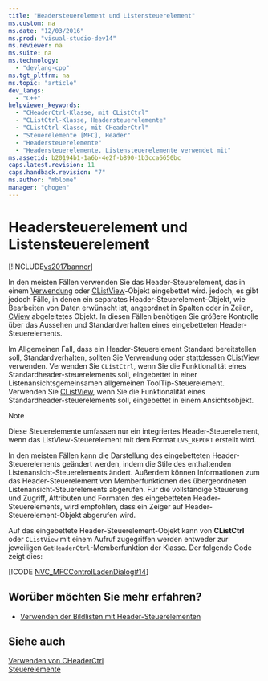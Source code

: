 ```yaml
---
title: "Headersteuerelement und Listensteuerelement"
ms.custom: na
ms.date: "12/03/2016"
ms.prod: "visual-studio-dev14"
ms.reviewer: na
ms.suite: na
ms.technology: 
  - "devlang-cpp"
ms.tgt_pltfrm: na
ms.topic: "article"
dev_langs: 
  - "C++"
helpviewer_keywords: 
  - "CHeaderCtrl-Klasse, mit CListCtrl"
  - "CListCtrl-Klasse, Headersteuerelemente"
  - "CListCtrl-Klasse, mit CHeaderCtrl"
  - "Steuerelemente [MFC], Header"
  - "Headersteuerelemente"
  - "Headersteuerelemente, Listensteuerelemente verwendet mit"
ms.assetid: b20194b1-1a6b-4e2f-b890-1b3cca6650bc
caps.latest.revision: 11
caps.handback.revision: "7"
ms.author: "mblome"
manager: "ghogen"
---
```

# Headersteuerelement und Listensteuerelement
[!INCLUDE[vs2017banner](../assembler/inline/includes/vs2017banner.md)]

In den meisten Fällen verwenden Sie das Header\-Steuerelement, das in einem [Verwendung](../mfc/reference/clistctrl-class.md) oder [CListView](../mfc/reference/clistview-class.md)\-Objekt eingebettet wird.  jedoch, es gibt jedoch Fälle, in denen ein separates Header\-Steuerelement\-Objekt, wie Bearbeiten von Daten erwünscht ist, angeordnet in Spalten oder in Zeilen, [CView](../mfc/reference/cview-class.md) abgeleitetes Objekt.  In diesen Fällen benötigen Sie größere Kontrolle über das Aussehen und Standardverhalten eines eingebetteten Header\-Steuerelements.  
  
 Im Allgemeinen Fall, dass ein Header\-Steuerelement Standard bereitstellen soll, Standardverhalten, sollten Sie [Verwendung](../mfc/reference/clistctrl-class.md) oder stattdessen [CListView](../mfc/reference/clistview-class.md) verwenden.  Verwenden Sie `CListCtrl`, wenn Sie die Funktionalität eines Standardheader\-steuerelements soll, eingebettet in einer Listenansichtsgemeinsamen allgemeinen ToolTip\-Steuerelement.  Verwenden Sie [CListView](../mfc/reference/clistview-class.md), wenn Sie die Funktionalität eines Standardheader\-steuerelements soll, eingebettet in einem Ansichtsobjekt.  
  
> [!NOTE]
>  Diese Steuerelemente umfassen nur ein integriertes Header\-Steuerelement, wenn das ListView\-Steuerelement mit dem Format `LVS_REPORT` erstellt wird.  
  
 In den meisten Fällen kann die Darstellung des eingebetteten Header\-Steuerelements geändert werden, indem die Stile des enthaltenden Listenansicht\-Steuerelements ändert.  Außerdem können Informationen zum das Header\-Steuerelement von Memberfunktionen des übergeordneten Listenansicht\-Steuerelements abgerufen.  Für die vollständige Steuerung und Zugriff, Attributen und Formaten des eingebetteten Header\-Steuerelements, wird empfohlen, dass ein Zeiger auf Header\-Steuerelement\-Objekt abgerufen wird.  
  
 Auf das eingebettete Header\-Steuerelement\-Objekt kann von **CListCtrl**  oder `CListView` mit einem Aufruf zugegriffen werden entweder zur jeweiligen `GetHeaderCtrl`\-Memberfunktion der Klasse.  Der folgende Code zeigt dies:  
  
 [!CODE [NVC_MFCControlLadenDialog#14](../CodeSnippet/VS_Snippets_Cpp/NVC_MFCControlLadenDialog#14)]  
  
## Worüber möchten Sie mehr erfahren?  
  
-   [Verwenden der Bildlisten mit Header\-Steuerelementen](../mfc/using-image-lists-with-header-controls.md)  
  
## Siehe auch  
 [Verwenden von CHeaderCtrl](../mfc/using-cheaderctrl.md)   
 [Steuerelemente](../mfc/controls-mfc.md)